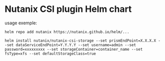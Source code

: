 # Nutanix CSI plugin Helm chart

usage exemple:

```
helm repo add nutanix https://nutanix.github.io/helm/...

helm install nutanix/nutanix-csi-storage --set prismEndPoint=X.X.X.X --set dataServiceEndPoint=Y.Y.Y.Y --set username=admin --set password=xxxxxxxxx --set storageContainer=container_name --set fsType=xfs --set defaultStorageClass=true
```
